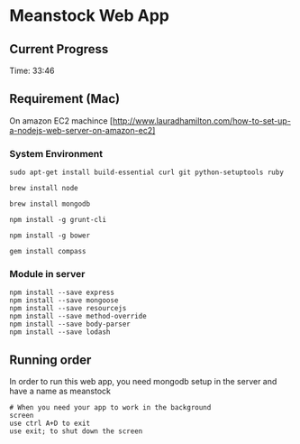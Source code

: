 # Meanstock Web App

## Current Progress
Time: 33:46

## Requirement (Mac)
On amazon EC2 machince
[http://www.lauradhamilton.com/how-to-set-up-a-nodejs-web-server-on-amazon-ec2]
### System Environment
```
sudo apt-get install build-essential curl git python-setuptools ruby

brew install node

brew install mongodb

npm install -g grunt-cli

npm install -g bower

gem install compass

```
### Module in server
```
npm install --save express
npm install --save mongoose
npm install --save resourcejs
npm install --save method-override
npm install --save body-parser
npm install --save lodash
```
## Running order
In order to run this web app, you need mongodb setup in the server and have a name as meanstock
```
# When you need your app to work in the background 
screen
use ctrl A+D to exit
use exit; to shut down the screen
```

